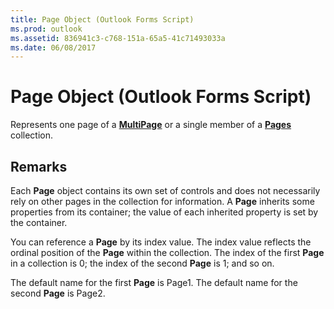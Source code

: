 ```yaml
---
title: Page Object (Outlook Forms Script)
ms.prod: outlook
ms.assetid: 836941c3-c768-151a-65a5-41c71493033a
ms.date: 06/08/2017
---
```



# Page Object (Outlook Forms Script)

Represents one page of a **[MultiPage](multipage-object-outlook-forms-script.md)** or a single member of a **[Pages](pages-object-outlook-forms-script.md)** collection.


## Remarks

Each **Page** object contains its own set of controls and does not necessarily rely on other pages in the collection for information. A **Page** inherits some properties from its container; the value of each inherited property is set by the container.

You can reference a **Page** by its index value. The index value reflects the ordinal position of the **Page** within the collection. The index of the first **Page** in a collection is 0; the index of the second **Page** is 1; and so on.

The default name for the first **Page** is Page1. The default name for the second **Page** is Page2.


